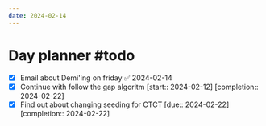 ```yaml
---
date: 2024-02-14
---
```

# Day planner #todo 
- [x] Email about Demi'ing on friday ✅ 2024-02-14
- [x] Continue with follow the gap algoritm  [start:: 2024-02-12]  [completion:: 2024-02-22]
- [x] Find out about changing seeding for CTCT  [due:: 2024-02-22]  [completion:: 2024-02-22]
